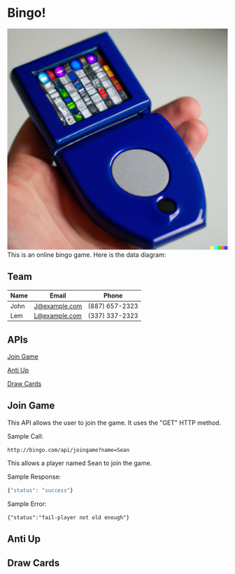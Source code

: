 # Bingo!
![Purse](d.png)
This is an online bingo game. Here is the data diagram:

## Team
Name | Email | Phone
--- | --- | ---
John | J@example.com | (887) 657-2323
Lem | L@example.com | (337) 337-2323

## APIs
[Join Game](README.md#join-game )

[Anti Up](README.md#anti-up)

[Draw Cards](README.md#draw-cards)


## Join Game
This API allows the user to join the game. It uses the "GET" HTTP method.

Sample Call:
```http
http://bingo.com/api/joingame?name=Sean
```
This allows a player named Sean to join the game. 

Sample Response:
```javascript
{"status": "success"}
```
Sample Error:
```javaxcript
{"status":"fail-player not old enough"}
```
## Anti Up
## Draw Cards

